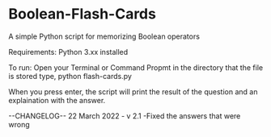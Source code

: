 # Boolean-Flash-Cards
A simple Python script for memorizing Boolean operators

Requirements:
  Python 3.xx installed

To run:
  Open your Terminal or Command Propmt in the directory that the file is stored
  type,
  python flash-cards.py
  
  
When you press enter, the script will print the result of the question and an explaination with the answer.


--CHANGELOG--
22 March 2022 - v 2.1
  -Fixed the answers that were wrong

